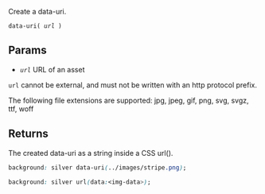 <!--{

"title": "data-uri()"

}-->

Create a data-uri.

<code>data-uri( *url* )</code>

## Params

* *`url`* URL of an asset

`url` cannot be external, and must not be written with an http protocol prefix.

The following file extensions are supported: jpg, jpeg, gif, png, svg, svgz, ttf, woff


## Returns

The created data-uri as a string inside a CSS url().

```css
background: silver data-uri(../images/stripe.png);
```

```css
background: silver url(data:<img-data>);
```